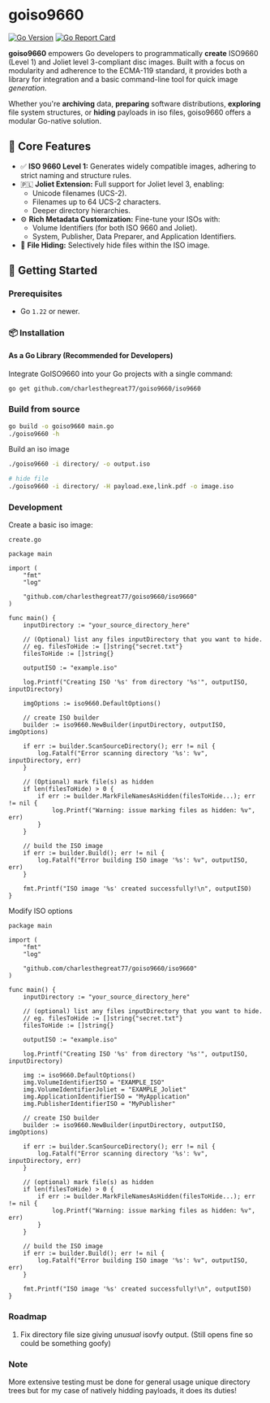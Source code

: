 # goiso9660

[![Go Version](https://img.shields.io/github/go-mod/go-version/charlesthegreat77/goiso9660?style=flat-square)](https://golang.org)
[![Go Report Card](https://goreportcard.com/badge/github.com/charlesthegreat77/goiso9660)](https://goreportcard.com/report/github.com/charlesthegreat77/goiso9660)

**goiso9660** empowers Go developers to programmatically **create** ISO9660 (Level 1) and Joliet level 3-compliant disc images. Built with a focus on modularity and adherence to the ECMA-119 standard, it provides both a library for integration and a basic command-line tool for quick image *generation*.

Whether you're **archiving** data, **preparing** software distributions, **exploring** file system structures, or **hiding** payloads in iso files, goiso9660 offers a modular Go-native solution.

## 🌟 Core Features

*   ✅ **ISO 9660 Level 1:** Generates widely compatible images, adhering to strict naming and structure rules.
*   🇵🇱 **Joliet Extension:** Full support for Joliet level 3, enabling:
    *   Unicode filenames (UCS-2).
    *   Filenames up to 64 UCS-2 characters.
    *   Deeper directory hierarchies.
*   ⚙️ **Rich Metadata Customization:** Fine-tune your ISOs with:
    *   Volume Identifiers (for both ISO 9660 and Joliet).
    *   System, Publisher, Data Preparer, and Application Identifiers.
*   🙈 **File Hiding:** Selectively hide files within the ISO image.

## 🚀 Getting Started

### Prerequisites

*   Go `1.22` or newer.

### 📦 Installation

#### As a Go Library (Recommended for Developers)

Integrate GoISO9660 into your Go projects with a single command:
```bash
go get github.com/charlesthegreat77/goiso9660/iso9660
```

### Build from source
```bash
go build -o goiso9660 main.go
./goiso9660 -h
```
Build an iso image
```bash
./goiso9660 -i directory/ -o output.iso

# hide file
./goiso9660 -i directory/ -H payload.exe,link.pdf -o image.iso
```

### Development
Create a basic iso image:

`create.go`
```golang
package main

import (
	"fmt"
	"log"

	"github.com/charlesthegreat77/goiso9660/iso9660"
)

func main() {
	inputDirectory := "your_source_directory_here"

	// (Optional) list any files inputDirectory that you want to hide.
	// eg. filesToHide := []string{"secret.txt"}
	filesToHide := []string{}

	outputISO := "example.iso"

	log.Printf("Creating ISO '%s' from directory '%s'", outputISO, inputDirectory)

	imgOptions := iso9660.DefaultOptions()

	// create ISO builder
	builder := iso9660.NewBuilder(inputDirectory, outputISO, imgOptions)

	if err := builder.ScanSourceDirectory(); err != nil {
		log.Fatalf("Error scanning directory '%s': %v", inputDirectory, err)
	}

	// (Optional) mark file(s) as hidden
	if len(filesToHide) > 0 {
		if err := builder.MarkFileNamesAsHidden(filesToHide...); err != nil {
			log.Printf("Warning: issue marking files as hidden: %v", err)
		}
	}

	// build the ISO image
	if err := builder.Build(); err != nil {
		log.Fatalf("Error building ISO image '%s': %v", outputISO, err)
	}

	fmt.Printf("ISO image '%s' created successfully!\n", outputISO)
}
```

Modify ISO options
```golang
package main

import (
	"fmt"
	"log"

	"github.com/charlesthegreat77/goiso9660/iso9660"
)

func main() {
	inputDirectory := "your_source_directory_here"

	// (optional) list any files inputDirectory that you want to hide.
	// eg. filesToHide := []string{"secret.txt"}
	filesToHide := []string{}

	outputISO := "example.iso"

	log.Printf("Creating ISO '%s' from directory '%s'", outputISO, inputDirectory)

	img := iso9660.DefaultOptions()
    img.VolumeIdentifierISO = "EXAMPLE_ISO"
	img.VolumeIdentifierJoliet = "EXAMPLE_Joliet"
	img.ApplicationIdentifierISO = "MyApplication"
	img.PublisherIdentifierISO = "MyPublisher"

	// create ISO builder
	builder := iso9660.NewBuilder(inputDirectory, outputISO, imgOptions)

	if err := builder.ScanSourceDirectory(); err != nil {
		log.Fatalf("Error scanning directory '%s': %v", inputDirectory, err)
	}

	// (optional) mark file(s) as hidden
	if len(filesToHide) > 0 {
		if err := builder.MarkFileNamesAsHidden(filesToHide...); err != nil {
			log.Printf("Warning: issue marking files as hidden: %v", err)
		}
	}

	// build the ISO image
	if err := builder.Build(); err != nil {
		log.Fatalf("Error building ISO image '%s': %v", outputISO, err)
	}

	fmt.Printf("ISO image '%s' created successfully!\n", outputISO)
}
```


### Roadmap
1. Fix directory file size giving *unusual* isovfy output. (Still opens fine so could be something goofy)


### Note
More extensive testing must be done for general usage unique directory trees but for my case of natively hidding payloads, it does its duties! 